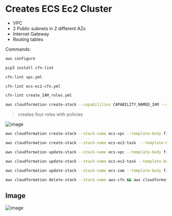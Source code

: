 # Creates ECS Ec2 Cluster 

* VPC
* 2 Public subnets in 2 different AZs
* Internet Gateway
* Routing tables

Commands:  


```bash
aws configure
```

```bash
pip3 install cfn-lint
```

```bash
cfn-lint vpc.yml
```

```bash
cfn-lint ecs-ec2-cfn.yml
```

```bash
cfn-lint create_IAM_roles.yml
```

```bash
aws cloudformation create-stack --capabilities CAPABILITY_NAMED_IAM --stack-name ecs-iam  --template-body file://./create_IAM_roles.yml
```

> creates four roles with policies

![image](https://user-images.githubusercontent.com/66196388/184866623-18d7b2aa-9bcc-4b23-b77b-3c6d5c1e66b5.png)


```bash
aws cloudformation create-stack --stack-name ecs-vpc --template-body file://./vpc.yml
```

```bash
aws cloudformation create-stack --stack-name ecs-ec2-task  --template-body file://./ecs-ec2-cfn.yml
```

```bash
aws cloudformation update-stack --stack-name ecs-vpc --template-body file://./vpc.yml
```

```bash
aws cloudformation update-stack --stack-name ecs-ec2-task --template-body file://./ecs-ec2-cfn.yml
```

```bash
aws cloudformation update-stack --stack-name ecs-iam --template-body file://./create_IAM_roles.yml
```

```bash
aws cloudformation delete-stack --stack-name aws-cfn && aws cloudformation delete-stack --stack-name ecs-ec2-cfn.yml
```


## Image

![image](https://user-images.githubusercontent.com/66196388/183415024-b7bca886-f6be-4487-8101-72c839380924.png)
